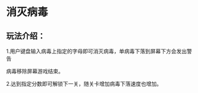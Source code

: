 # 消灭病毒

## 玩法介绍：

1.用户键盘输入病毒上指定的字母即可消灭病毒，单病毒下落到屏幕下方会发出警告

病毒移除屏幕游戏结束。

2.达到指定分数即可解锁下一关，随关卡增加病毒下落速度也增加。



